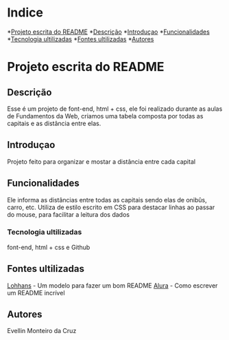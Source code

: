 # Indice

*[Projeto escrita do README](#projeto-escrita-do-readme)
*[Descrição](#descri%C3%A7%C3%A3o)
*[Introduçao](##introdu%C3%A7ao)
*[Funcionalidades](#funcionalidades)
*[Tecnologia ultilizadas](#tecnologia-ultilizadas)
*[Fontes ultilizadas](#fontes-ultilizadas)
*[Autores](#autores)
# Projeto escrita do README


## Descrição
Esse é um projeto de font-end, html + css, ele foi realizado durante as aulas de Fundamentos da Web, criamos uma tabela composta por todas as capitais e as distância entre elas.

## Introduçao
Projeto feito para organizar e mostar a distância entre cada capital

## Funcionalidades

Ele informa as distâncias entre todas as capitais sendo elas de onibûs, carro, etc.
Utiliza de estilo escrito em CSS para destacar linhas ao passar do mouse, para facilitar a leitura dos dados
 
### Tecnologia ultilizadas

font-end, html + css e Github
## Fontes ultilizadas
[Lohhans](https://gist.github.com/lohhans/f8da0b147550df3f96914d3797e9fb89) - Um modelo para fazer um bom README
[Alura](https://www.alura.com.br/artigos/escrever-bom-readme) - Como escrever um README incrível

## Autores
Evellin Monteiro da Cruz


